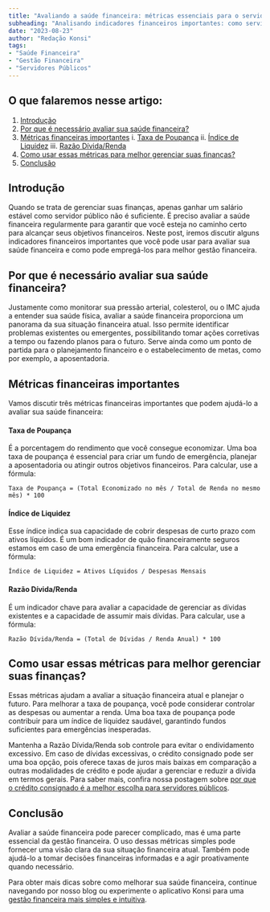 ```yaml
---
title: "Avaliando a saúde financeira: métricas essenciais para o servidor público"
subheading: "Analisando indicadores financeiros importantes: como servidores públicos podem gerenciar melhor suas finanças"
date: "2023-08-23"
author: "Redação Konsi"
tags:
- "Saúde Financeira"
- "Gestão Financeira"
- "Servidores Públicos"
---
```


## O que falaremos nesse artigo:

1. [Introdução](#introdução)
2. [Por que é necessário avaliar sua saúde financeira?](#por-que-é-necessário-avaliar-sua-saúde-financeira)
3. [Métricas financeiras importantes](#métricas-financeiras-importantes)
    i. [Taxa de Poupança](#taxa-de-poupança)
    ii. [Índice de Liquidez](#índice-de-liquidez)
    iii. [Razão Dívida/Renda](#razão-dívidarenda)
4. [Como usar essas métricas para melhor gerenciar suas finanças?](#como-usar-essas-métricas-para-melhor-gerenciar-suas-finanças)
5. [Conclusão](#conclusão)

## Introdução

Quando se trata de gerenciar suas finanças, apenas ganhar um salário estável como servidor público não é suficiente. É preciso avaliar a saúde financeira regularmente para garantir que você esteja no caminho certo para alcançar seus objetivos financeiros. Neste post, iremos discutir alguns indicadores financeiros importantes que você pode usar para avaliar sua saúde financeira e como pode empregá-los para melhor gestão financeira.

## Por que é necessário avaliar sua saúde financeira?

Justamente como monitorar sua pressão arterial, colesterol, ou o IMC ajuda a entender sua saúde física, avaliar a saúde financeira proporciona um panorama da sua situação financeira atual. Isso permite identificar problemas existentes ou emergentes, possibilitando tomar ações corretivas a tempo ou fazendo planos para o futuro. Serve ainda como um ponto de partida para o planejamento financeiro e o estabelecimento de metas, como por exemplo, a aposentadoria.

## Métricas financeiras importantes

Vamos discutir três métricas financeiras importantes que podem ajudá-lo a avaliar sua saúde financeira:

#### Taxa de Poupança

É a porcentagem do rendimento que você consegue economizar. Uma boa taxa de poupança é essencial para criar um fundo de emergência, planejar a aposentadoria ou atingir outros objetivos financeiros. Para calcular, use a fórmula:

`Taxa de Poupança = (Total Economizado no mês / Total de Renda no mesmo mês) * 100`

#### Índice de Liquidez

Esse índice indica sua capacidade de cobrir despesas de curto prazo com ativos líquidos. É um bom indicador de quão financeiramente seguros estamos em caso de uma emergência financeira. Para calcular, use a fórmula:

`Índice de Liquidez = Ativos Líquidos / Despesas Mensais`

#### Razão Dívida/Renda

É um indicador chave para avaliar a capacidade de gerenciar as dívidas existentes e a capacidade de assumir mais dívidas. Para calcular, use a fórmula:

`Razão Dívida/Renda = (Total de Dívidas / Renda Anual) * 100`

## Como usar essas métricas para melhor gerenciar suas finanças?

Essas métricas ajudam a avaliar a situação financeira atual e planejar o futuro. Para melhorar a taxa de poupança, você pode considerar controlar as despesas ou aumentar a renda. Uma boa taxa de poupança pode contribuir para um índice de liquidez saudável, garantindo fundos suficientes para emergências inesperadas.

Mantenha a Razão Dívida/Renda sob controle para evitar o endividamento excessivo. Em caso de dívidas excessivas, o crédito consignado pode ser uma boa opção, pois oferece taxas de juros mais baixas em comparação a outras modalidades de crédito e pode ajudar a gerenciar e reduzir a dívida em termos gerais. Para saber mais, confira nossa postagem sobre [por que o crédito consignado é a melhor escolha para servidores públicos](https://konsi.com.br/postagens/por-que-o-crdito-consignado-a-melhor-escolha-para-servidores-pblicos).

## Conclusão

Avaliar a saúde financeira pode parecer complicado, mas é uma parte essencial da gestão financeira. O uso dessas métricas simples pode fornecer uma visão clara da sua situação financeira atual. Também pode ajudá-lo a tomar decisões financeiras informadas e a agir proativamente quando necessário.

Para obter mais dicas sobre como melhorar sua saúde financeira, continue navegando por nosso blog ou experimente o aplicativo Konsi para uma [gestão financeira mais simples e intuitiva](https://konsi.com.br/download-app).